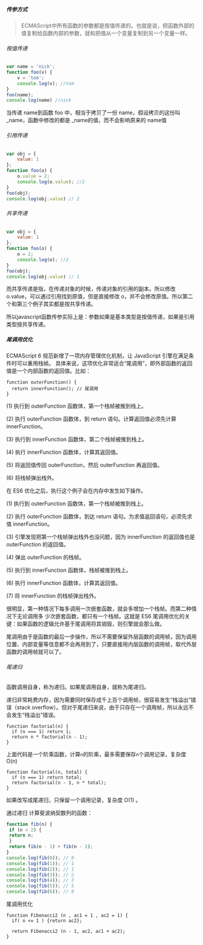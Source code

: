 ##### 传参方式

> ECMAScript中所有函数的参数都是按值传递的。也就是说，把函数外部的值复制给函数内部的参数，就和把值从一个变量复制到另一个变量一样。 
>

###### 按值传递

```javascript
var name = 'nick';
function foo(v) {
    v = 'tom';
    console.log(v); //tom
}
foo(name);
console.log(name) //nick
```

当传递 name到函数 foo 中，相当于拷贝了一份 name，假设拷贝的这份叫 _name，函数中修改的都是 _name的值，而不会影响原来的 name值 

###### 引用传递

```javascript
var obj = {
    value: 1
};
function foo(o) {
    o.value = 2;
    console.log(o.value); //2
}
foo(obj);
console.log(obj.value) // 2
```

###### 共享传递

```javascript
var obj = {
    value: 1
};
function foo(o) {
    o = 2;
    console.log(o); //2
}
foo(obj);
console.log(obj.value) // 1
```

而共享传递是指，在传递对象的时候，传递对象的引用的副本。所以修改 o.value，可以通过引用找到原值，但是直接修改 o，并不会修改原值。所以第二个和第三个例子其实都是按共享传递。 

所以javascript函数传参实际上是：参数如果是基本类型是按值传递，如果是引用类型按共享传递。



##### 尾调用优化

ECMAScript 6 规范新增了一项内存管理优化机制，让 JavaScript 引擎在满足条件时可以重用栈帧。 具体来说，这项优化非常适合“尾调用”，即外部函数的返回值是一个内部函数的返回值。比如： 

```
function outerFunction() {
  return innerFunction(); // 尾调用
}
```

 (1) 执行到 outerFunction 函数体，第一个栈帧被推到栈上。

 (2) 执行 outerFunction 函数体，到 return 语句。计算返回值必须先计算 innerFunction。

 (3) 执行到 innerFunction 函数体，第二个栈帧被推到栈上。 

 (4) 执行 innerFunction 函数体，计算其返回值。

 (5) 将返回值传回 outerFunction，然后 outerFunction 再返回值。

 (6) 将栈帧弹出栈外。

 在 ES6 优化之后，执行这个例子会在内存中发生如下操作。

 (1) 执行到 outerFunction 函数体，第一个栈帧被推到栈上。 

 (2) 执行 outerFunction 函数体，到达 return 语句。为求值返回语句，必须先求值 innerFunction。 

 (3) 引擎发现把第一个栈帧弹出栈外也没问题，因为 innerFunction 的返回值也是 outerFunction 的返回值。 

 (4) 弹出 outerFunction 的栈帧。 

 (5) 执行到 innerFunction 函数体，栈帧被推到栈上。 

 (6) 执行 innerFunction 函数体，计算其返回值。 

 (7) 将 innerFunction 的栈帧弹出栈外。 

很明显，第一种情况下每多调用一次嵌套函数，就会多增加一个栈帧。而第二种情况下无论调用多 少次嵌套函数，都只有一个栈帧。这就是 ES6 尾调用优化的关键：如果函数的逻辑允许基于尾调用将其销毁，则引擎就会那么做。 

尾调用由于是函数的最后一步操作，所以不需要保留外层函数的调用帧，因为调用位置、内部变量等信息都不会再用到了，只要直接用内层函数的调用帧，取代外层函数的调用帧就可以了。

###### 尾递归

函数调用自身，称为递归。如果尾调用自身，就称为尾递归。

递归非常耗费内存，因为需要同时保存成千上百个调用帧，很容易发生“栈溢出”错误（stack overflow）。但对于尾递归来说，由于只存在一个调用帧，所以永远不会发生“栈溢出”错误。   

```
function factorial(n) {
  if (n === 1) return 1;
  return n * factorial(n - 1);
}
```

上面代码是一个阶乘函数，计算`n`的阶乘，最多需要保存`n`个调用记录，复杂度 O(n) 

```
function factorial(n, total) {
  if (n === 1) return total;
  return factorial(n - 1, n * total);
}
```

 如果改写成尾递归，只保留一个调用记录，复杂度 O(1) 。 

 通过递归 计算斐波纳契数列的函数： 

```javascript
function fib(n) {
 if (n < 2) {
 return n;
 }
 return fib(n - 1) + fib(n - 2);
}
console.log(fib(0)); // 0
console.log(fib(1)); // 1
console.log(fib(2)); // 1
console.log(fib(3)); // 2
console.log(fib(4)); // 3
console.log(fib(5)); // 5
console.log(fib(6)); // 8 
```

尾调用优化

```
function Fibonacci2 (n , ac1 = 1 , ac2 = 1) {
  if( n <= 1 ) {return ac2};

  return Fibonacci2 (n - 1, ac2, ac1 + ac2);
}
```

